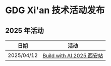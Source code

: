 # GDG Xi'an 技术活动发布

## 2025 年活动

| 日期 | 活动 |
| -------- | -------- |
| 2025/04/12 | [Build with AI 2025 西安站](events/20250412-BuildWithAI-2025.md) |
